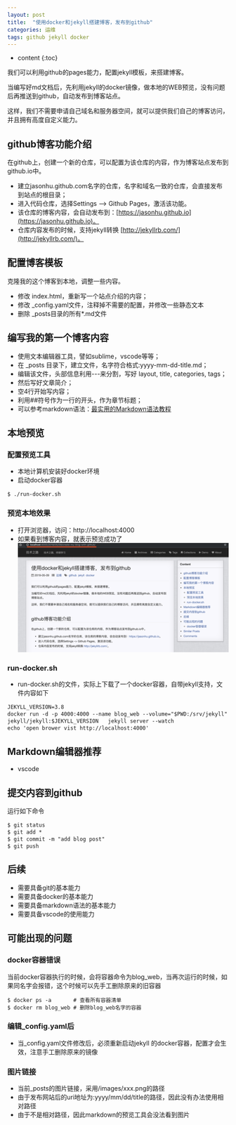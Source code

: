 ```yaml
---
layout: post
title:  "使用docker和jekyll搭建博客，发布到github"
categories: 运维
tags: github jekyll docker
---
```


* content
{:toc}

我们可以利用github的pages能力，配置jekyll模板，来搭建博客。

当编写好md文档后，先利用jekyll的docker镜像，做本地的WEB预览，没有问题后再推送到github，自动发布到博客站点。

这样，我们不需要申请自己域名和服务器空间，就可以提供我们自己的博客访问，并且拥有高度自定义能力。




## github博客功能介绍
在github上，创建一个新的仓库，可以配置为该仓库的内容，作为博客站点发布到github.io中。
- 建立jasonhu.github.com名字的仓库，名字和域名一致的仓库，会直接发布到站点的根目录；
- 进入代码仓库，选择Settings --> Github Pages，激活该功能。
- 该仓库的博客内容，会自动发布到：[https://jasonhu.github.io](https://jasonhu.github.io)。
- 仓库内容发布的时候，支持jekyll转换 [http://jekyllrb.com/](http://jekyllrb.com/)。


## 配置博客模板
克隆我的这个博客到本地，调整一些内容。
- 修改 index.html，重新写一个站点介绍的内容；
- 修改 _config.yaml文件，注释掉不需要的配置，并修改一些静态文本
- 删除 _posts目录的所有*.md文件

## 编写我的第一个博客内容
- 使用文本编辑器工具，譬如sublime，vscode等等；
- 在 _posts 目录下，建立文件，名字符合格式:yyyy-mm-dd-title.md；
- 编辑该文件，头部信息利用---来分割，写好 layout, title, categories, tags；
- 然后写好文章简介；
- 空4行开始写内容；
- 利用##符号作为一行的开头，作为章节标题；
- 可以参考markdown语法：[最实用的Markdown语法教程](https://www.jianshu.com/p/f3147a804368)

## 本地预览
### 配置预览工具
- 本地计算机安装好docker环境
- 启动docker容器
``` shell
$ ./run-docker.sh
```

### 预览本地效果
- 打开浏览器，访问：http://localhost:4000
- 如果看到博客内容，就表示预览成功了
![本地效果](/images/blog-local.png)

### run-docker.sh
- run-docker.sh的文件，实际上下载了一个docker容器，自带jekyll支持，文件内容如下
``` shell
JEKYLL_VERSION=3.8
docker run -d -p 4000:4000 --name blog_web --volume="$PWD:/srv/jekyll" jekyll/jekyll:$JEKYLL_VERSION   jekyll server --watch
echo 'open brower vist http://localhost:4000'
```


## Markdown编辑器推荐
- vscode

## 提交内容到github
运行如下命令
``` shell
$ git status
$ git add *
$ git commit -m "add blog post"
$ git push
```

## 后续
* 需要具备git的基本能力
* 需要具备docker的基本能力
* 需要具备markdown语法的基本能力
* 需要具备vscode的使用能力

## 可能出现的问题
### docker容器错误
当前docker容器执行的时候，会将容器命令为blog_web，当再次运行的时候，如果同名字会报错，这个时候可以先手工删除原来的旧容器
``` shell
$ docker ps -a       # 查看所有容器清单
$ docker rm blog_web # 删除blog_web名字的容器
```

### 编辑_config.yaml后
- 当_config.yaml文件修改后，必须重新启动jekyll 的docker容器，配置才会生效，注意手工删除原来的镜像

### 图片链接
- 当前_posts的图片链接，采用/images/xxx.png的路径
- 由于发布网站后的uri地址为:yyyy/mm/dd/title的路径，因此没有办法使用相对路径
- 由于不是相对路径，因此markdown的预览工具会没法看到图片